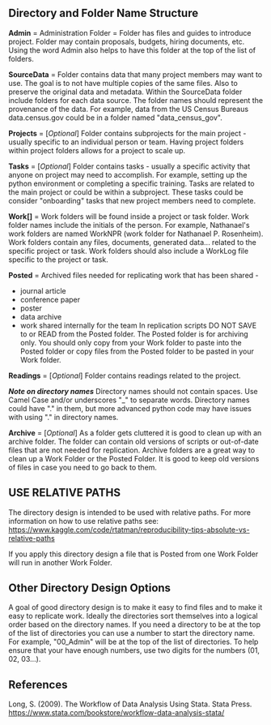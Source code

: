 ## Directory and Folder Name Structure

**Admin**      = Administration Folder = Folder has files and guides to introduce project. Folder may contain proposals, budgets, hiring documents, etc. Using the word Admin also helps to have this folder at the top of the list of folders.

**SourceData** = Folder contains data that many project members may want to use. 
The goal is to not have multiple copies of the same files. 
Also to preserve the original data and metadata. Within the SourceData folder include folders for each data source. The folder names should represent the provenance of the data. For example, data from the US Census Bureaus data.census.gov could be in a folder named "data_census_gov". 

**Projects** = [_Optional_] Folder contains subprojects for the main project - usually specific to an individual person or team. Having project folders within project folders allows for a project to scale up.

**Tasks** = [_Optional_] Folder contains tasks - usually a specific activity that anyone on project may need to accomplish. For example, setting up the python environment or completing a specific training. Tasks are related to the main project or could be within a subproject. These tasks could be consider "onboarding" tasks that new project members need to complete.

**Work[]** = Work folders will be found inside a project or task folder. Work folder names include the initials of the person. For example, Nathanael's work folders are named WorkNPR (work folder for Nathanael P. Rosenheim). Work folders contain any files, documents, generated data... related to the specific project or task. Work folders should also include a WorkLog file specific to the project or task. 

**Posted** = Archived files needed for replicating work that has been shared - 
- journal article
- conference paper
- poster
- data archive
- work shared internally for the team
In replication scripts DO NOT SAVE to or READ from the Posted folder. The Posted folder is for archiving only. You should only copy from your Work folder to paste into the Posted folder or copy files from the Posted folder to be pasted in your Work folder.
        
**Readings** = [_Optional_] Folder contains readings related to the project.

***Note on directory names*** Directory names should not contain spaces. Use Camel Case and/or underscores "_" to separate words. Directory names could have "." in them, but more advanced python code may have issues with using "." in directory names.

**Archive** = [_Optional_] As a folder gets cluttered it is good to clean up with an archive folder. The folder can contain old versions of scripts or out-of-date files that are not needed for replication. Archive folders are a great way to clean up a Work Folder or the Posted Folder. It is good to keep old versions of files in case you need to go back to them.

## USE RELATIVE PATHS 
The directory design is intended to be used with relative paths.
For more information on how to use relative paths see: https://www.kaggle.com/code/rtatman/reproducibility-tips-absolute-vs-relative-paths

If you apply this directory design a file that is Posted from one Work Folder will run in another Work Folder. 

## Other Directory Design Options
A goal of good directory design is to make it easy to find files and to make it easy to replicate work. 
Ideally the directories sort themselves into a logical order based on the directory names. 
If you need a directory to be at the top of the list of directories you can use a number to start the directory name.
For example, "00_Admin" will be at the top of the list of directories. 
To help ensure that your have enough numbers, use two digits for the numbers (01, 02, 03...).

## References
Long, S. (2009). The Workflow of Data Analysis Using Stata. Stata Press. https://www.stata.com/bookstore/workflow-data-analysis-stata/